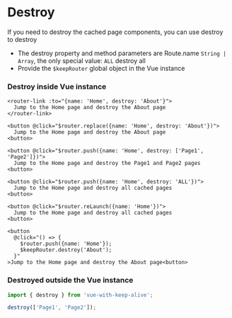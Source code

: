 # Destroy

If you need to destroy the cached page components, you can use destroy to destroy
- The destroy property and method parameters are Route.name `String | Array`, the only special value: `ALL` destroy all
- Provide the `$keepRouter` global object in the Vue instance

### Destroy inside Vue instance

```vue
<router-link :to="{name: 'Home', destroy: 'About'}">
  Jump to the Home page and destroy the About page
</router-link>

<button @click="$router.replace({name: 'Home', destroy: 'About'})">
  Jump to the Home page and destroy the About page
<button>

<button @click="$router.push({name: 'Home', destroy: ['Page1', 'Page2']})">
  Jump to the Home page and destroy the Page1 and Page2 pages
<button>

<button @click="$router.push({name: 'Home', destroy: 'ALL'})">
  Jump to the Home page and destroy all cached pages
<button>

<button @click="$router.reLaunch({name: 'Home'})">
  Jump to the Home page and destroy all cached pages
<button>

<button
  @click="() => {
    $router.push({name: 'Home'});
    $keepRouter.destroy('About');
  }"
>Jump to the Home page and destroy the About page<button>
```

### Destroyed outside the Vue instance

```js
import { destroy } from 'vue-with-keep-alive';

destroy(['Page1', 'Page2']);
```
